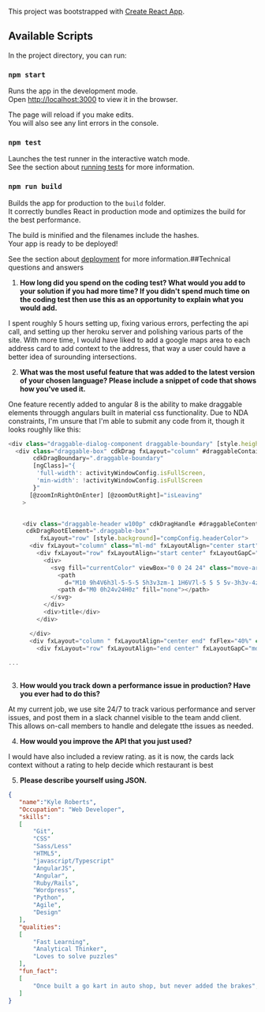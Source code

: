 This project was bootstrapped with [Create React App](https://github.com/facebook/create-react-app).

## Available Scripts

In the project directory, you can run:

### `npm start`

Runs the app in the development mode.<br>
Open [http://localhost:3000](http://localhost:3000) to view it in the browser.

The page will reload if you make edits.<br>
You will also see any lint errors in the console.

### `npm test`

Launches the test runner in the interactive watch mode.<br>
See the section about [running tests](https://facebook.github.io/create-react-app/docs/running-tests) for more information.

### `npm run build`

Builds the app for production to the `build` folder.<br>
It correctly bundles React in production mode and optimizes the build for the best performance.

The build is minified and the filenames include the hashes.<br>
Your app is ready to be deployed!

See the section about [deployment](https://facebook.github.io/create-react-app/docs/deployment) for more information.##Technical questions and answers

1. **How long did you spend on the coding test? What would you add to your solution if you had more time? If you didn't spend much time on the coding test then use this as an opportunity to explain what you would add.**

I spent roughly 5 hours setting up, fixing various errors, perfecting the api call, and setting up ther heroku server and polishing various parts of the site. With more time, I would have liked to add a google maps area to each address card to add context to the address, that way a user could have a better idea of surounding intersections.

2. **What was the most useful feature that was added to the latest version of your chosen language? Please include a snippet of code that shows how you've used it.**

One feature recently added to angular 8 is the ability to make draggable elements througgh angulars built in material css functionality. Due to NDA constraints, I'm unsure that I'm able to submit any code from it, though it looks roughly like this:

```javascript
<div class="draggable-dialog-component draggable-boundary" [style.height.px]="boundaryHeight">
  <div class="draggable-box" cdkDrag fxLayout="column" #draggableContainer
       cdkDragBoundary=".draggable-boundary"
       [ngClass]="{
        'full-width': activityWindowConfig.isFullScreen,
        'min-width': !activityWindowConfig.isFullScreen
       }"
      [@zoomInRightOnEnter] [@zoomOutRight]="isLeaving"
    >


    <div class="draggable-header w100p" cdkDragHandle #draggableContent
	 cdkDragRootElement=".draggable-box"
         fxLayout="row" [style.background]="compConfig.headerColor">
      <div fxLayout="column" class="ml-md" fxLayoutAlign="center start" fxFlex="60%">
        <div fxLayout="row" fxLayoutAlign="start center" fxLayoutGapC="md">
          <div>
            <svg fill="currentColor" viewBox="0 0 24 24" class="move-around-button">
              <path
                d="M10 9h4V6h3l-5-5-5 5h3v3zm-1 1H6V7l-5 5 5 5v-3h3v-4zm14 2l-5-5v3h-3v4h3v3l5-5zm-9 3h-4v3H7l5 5 5-5h-3v-3z"></path>
              <path d="M0 0h24v24H0z" fill="none"></path>
            </svg>
          </div>
          <div>title</div>
        </div>

      </div>
      <div fxLayout="column " fxLayoutAlign="center end" fxFlex="40%" class="mr-md">
        <div fxLayout="row" fxLayoutAlign="end center" fxLayoutGapC="md">
        
...
          
```

3. **How would you track down a performance issue in production? Have you ever had to do this?**

At my current job, we use site 24/7 to track various performance and server issues, and post them in a slack channel visible to the team andd client. This allows on-call members to handle and delegate tthe issues as needed.

4. **How would you improve the API that you just used?**

I would have also included a review rating. as it is now, the cards lack context without a rating to help decide which restaurant is best

5.	**Please describe yourself using JSON.**

```json
{
   "name":"Kyle Roberts",
   "Occupation": "Web Developer",
   "skills":
   [
       "Git",
       "CSS"
       "Sass/Less"
       "HTML5",
       "javascript/Typescript"
       "AngularJS",
       "Angular",
       "Ruby/Rails",
       "Wordpress",
       "Python",
       "Agile",
       "Design"
   ],
   "qualities":
   [
       "Fast Learning",
       "Analytical Thinker",
       "Loves to solve puzzles"
   ],
   "fun_fact":
   [
       "Once built a go kart in auto shop, but never added the brakes",
   ]
}

```